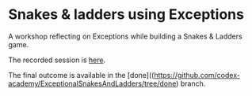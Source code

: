 # Snakes & ladders using Exceptions

A workshop reflecting on Exceptions while building a Snakes & Ladders game.

The recorded session is [here](https://projectcodex.ams3.digitaloceanspaces.com/workshops/SnakesAndLaddersExceptionsWorkshop.mp4).

The final outcome is available in the [done]((https://github.com/codex-academy/ExceptionalSnakesAndLadders/tree/done) branch.